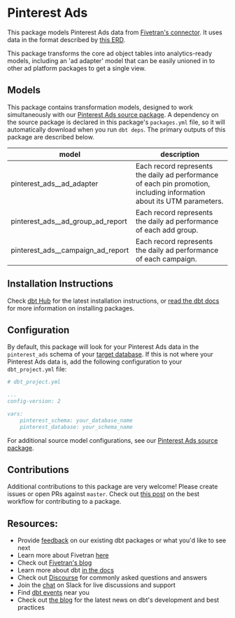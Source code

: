 # Pinterest Ads 

This package models Pinterest Ads data from [Fivetran's connector](https://fivetran.com/docs/applications/pinterest-ads). It uses data in the format described by [this ERD](https://docs.google.com/presentation/d/1YMsP4fBwb0sGoOgDWfIEVVOkfXfljOseulgx9wC87qk/edit).

This package transforms the core ad object tables into analytics-ready models, including an 'ad adapter' model that can be easily unioned in to other ad platform packages to get a single view.

## Models

This package contains transformation models, designed to work simultaneously with our [Pinterest Ads source package](https://github.com/fivetran/dbt_pinterest_source). A dependency on the source package is declared in this package's `packages.yml` file, so it will automatically download when you run `dbt deps`. The primary outputs of this package are described below.

| **model**                         | **description**                                                                                                        |
| --------------------------------- | ---------------------------------------------------------------------------------------------------------------------- |
| pinterest_ads__ad_adapter         | Each record represents the daily ad performance of each pin promotion, including information about its UTM parameters. |
| pinterest_ads__ad_group_ad_report | Each record represents the daily ad performance of each add group.                                                     |
| pinterest_ads__campaign_ad_report | Each record represents the daily ad performance of each campaign.                                                      |

## Installation Instructions
Check [dbt Hub](https://hub.getdbt.com/) for the latest installation instructions, or [read the dbt docs](https://docs.getdbt.com/docs/package-management) for more information on installing packages.

## Configuration
By default, this package will look for your Pinterest Ads data in the `pinterest_ads` schema of your [target database](https://docs.getdbt.com/docs/running-a-dbt-project/using-the-command-line-interface/configure-your-profile). If this is not where your Pinterest Ads data is, add the following configuration to your `dbt_project.yml` file:

```yml
# dbt_project.yml

...
config-version: 2

vars:
    pinterest_schema: your_database_name
    pinterest_database: your_schema_name 
```

For additional source model configurations, see our [Pinterest Ads source package](https://github.com/fivetran/dbt_pinterest_source).

## Contributions

Additional contributions to this package are very welcome! Please create issues
or open PRs against `master`. Check out 
[this post](https://discourse.getdbt.com/t/contributing-to-a-dbt-package/657) 
on the best workflow for contributing to a package.

## Resources:
- Provide [feedback](https://www.surveymonkey.com/r/DQ7K7WW) on our existing dbt packages or what you'd like to see next
- Learn more about Fivetran [here](https://fivetran.com/docs)
- Check out [Fivetran's blog](https://fivetran.com/blog)
- Learn more about dbt [in the docs](https://docs.getdbt.com/docs/introduction)
- Check out [Discourse](https://discourse.getdbt.com/) for commonly asked questions and answers
- Join the [chat](http://slack.getdbt.com/) on Slack for live discussions and support
- Find [dbt events](https://events.getdbt.com) near you
- Check out [the blog](https://blog.getdbt.com/) for the latest news on dbt's development and best practices

